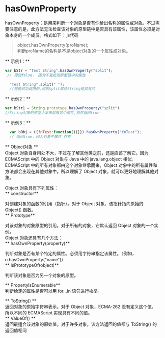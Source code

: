 # hasOwnProperty
hasOwnProperty：是用来判断一个对象是否有你给出名称的属性或对象。不过需要注意的是，此方法无法检查该对象的原型链中是否具有该属性，该属性必须是对象本身的一个成员。格式如下：
js代码
> object.hasOwnProperty(proName); <br/>
判断proName的名称是不是object对象的一个属性或对象。<br/>

** 示例1：**
``` javascript
var bStr = "Test String".hasOwnProperty("split");
 // 得到false， 因为不能检测原型链中的属性 
 
  "Test String".split(" ");
  //是能成功调用的,说明split属性String是具有的
```

** 示例2：**

``` javascript
var bStr1 = String.prototype.hasOwnProperty("split")
//String对象的原型上本来就有这个属性,自然返回true  
```
** 示例3：**
``` javascript
  var bObj = ({fnTest:function(){}}).hasOwnProperty("fnTest"); 
  // 返回true，因为对象中属性 存在
```
** Object对象 **<br/>
Object 对象自身用处不大，不过在了解其他类之前，还是应该了解它。因为 ECMAScript 中的 Object 对象与 Java 中的 java.lang.object 相似，ECMAScript 中的所有对象都由这个对象继承而来，Object 对象中的所有属性和方法都会出现在其他对象中，所以理解了 Object 对象，就可以更好地理解其他对象。<br/>

Object 对象具有下列属性：<br/>
** constructor**<br/>

对创建对象的函数的引用（指针）。对于 Object 对象，该指针指向原始的 Object() 函数。<br/> 
** Prototype**<br/>

对该对象的对象原型的引用。对于所有的对象，它默认返回 Object 对象的一个实例。<br/>
Object 对象还具有几个方法：<br/>
** hasOwnProperty(property)** <br/>

判断对象是否有某个特定的属性。必须用字符串指定该属性。（例如，o.hasOwnProperty("name")） <br/>
** IsPrototypeOf(object)** <br/>

判断该对象是否为另一个对象的原型。 <br/>

** PropertyIsEnumerable**<br/> 
判断给定的属性是否可以用 for...in 语句进行枚举。 <br/>

** ToString() **<br/>
返回对象的原始字符串表示。对于 Object 对象，ECMA-262 没有定义这个值，所以不同的 ECMAScript 实现具有不同的值。 <br/>
** ValueOf() **<br/>
返回最适合该对象的原始值。对于许多对象，该方法返回的值都与 ToString() 的返回值相同<br/>

